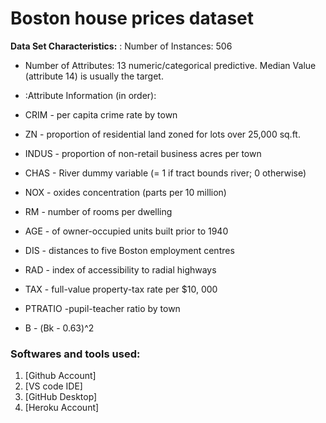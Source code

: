# Boston house prices dataset
**Data Set Characteristics:** : Number of Instances: 506
* Number of Attributes: 13 numeric/categorical predictive. Median Value (attribute 14) is usually the target.


* :Attribute Information (in order):
* CRIM - per capita crime rate by town
* ZN - proportion of residential land zoned for lots over 25,000 sq.ft.
* INDUS - proportion of non-retail business acres per town
* CHAS - River dummy variable (= 1 if tract bounds river; 0 otherwise)
* NOX - oxides concentration (parts per 10 million)
* RM - number of rooms per dwelling
* AGE - of owner-occupied units built prior to 1940
* DIS - distances to five Boston employment centres
* RAD - index of accessibility to radial highways
* TAX - full-value property-tax rate per $10, 000
* PTRATIO  -pupil-teacher ratio by town
* В - (Bk - 0.63)^2


### Softwares and tools used:

1. [Github Account]
2. [VS code IDE]
3. [GitHub Desktop]
4. [Heroku Account]
